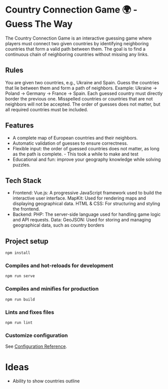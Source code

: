 # Country Connection Game 🌍 - Guess The Way
The Country Connection Game is an interactive guessing game where players must connect two given countries by identifying neighboring countries that form a valid path between them. The goal is to find a continuous chain of neighboring countries without missing any links.

## Rules
You are given two countries, e.g., Ukraine and Spain.
Guess the countries that lie between them and form a path of neighbors.
Example: Ukraine → Poland → Germany → France → Spain.
Each guessed country must directly border the previous one.
Misspelled countries or countries that are not neighbors will not be accepted.
The order of guesses does not matter, but all required countries must be included.

## Features
- A complete map of European countries and their neighbors.
- Automatic validation of guesses to ensure correctness.
- Flexible input: the order of guessed countries does not matter, as long as the path is complete. - This took a while to make and test
- Educational and fun: improve your geography knowledge while solving puzzles.

## Tech Stack
- Frontend:
Vue.js: A progressive JavaScript framework used to build the interactive user interface.
MapKit: Used for rendering maps and displaying geographical data.
HTML & CSS: For structuring and styling the frontend.
- Backend:
PHP: The server-side language used for handling game logic and API requests.
Data:
GeoJSON: Used for storing and managing geographical data, such as country borders

## Project setup
```
npm install
```

### Compiles and hot-reloads for development
```
npm run serve
```

### Compiles and minifies for production
```
npm run build
```

### Lints and fixes files
```
npm run lint
```

### Customize configuration
See [Configuration Reference](https://cli.vuejs.org/config/).

# Ideas
- Ability to show countries outline